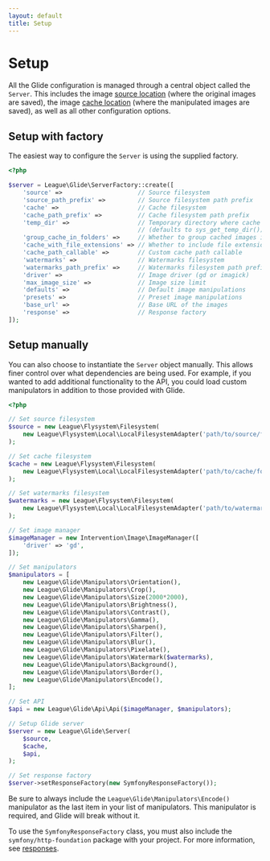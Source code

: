 ```yaml
---
layout: default
title: Setup
---
```


# Setup

All the Glide configuration is managed through a central object called the `Server`. This includes the image [source location](config/source-and-cache/) (where the original images are saved), the image [cache location](config/source-and-cache/) (where the manipulated images are saved), as well as all other configuration options.

## Setup with factory

The easiest way to configure the `Server` is using the supplied factory.

~~~ php
<?php

$server = League\Glide\ServerFactory::create([
    'source' =>                     // Source filesystem
    'source_path_prefix' =>         // Source filesystem path prefix
    'cache' =>                      // Cache filesystem
    'cache_path_prefix' =>          // Cache filesystem path prefix
    'temp_dir' =>                   // Temporary directory where cache EXIF data should be stored
                                    // (defaults to sys_get_temp_dir())
    'group_cache_in_folders' =>     // Whether to group cached images in folders
    'cache_with_file_extensions' => // Whether to include file extension in cache filename. Default `false`.
    'cache_path_callable' =>        // Custom cache path callable
    'watermarks' =>                 // Watermarks filesystem
    'watermarks_path_prefix' =>     // Watermarks filesystem path prefix
    'driver' =>                     // Image driver (gd or imagick)
    'max_image_size' =>             // Image size limit
    'defaults' =>                   // Default image manipulations
    'presets' =>                    // Preset image manipulations
    'base_url' =>                   // Base URL of the images
    'response' =>                   // Response factory
]);
~~~

## Setup manually

You can also choose to instantiate the `Server` object manually. This allows finer control over what dependencies are being used. For example, if you wanted to add additional functionality to the API, you could load custom manipulators in addition to those provided with Glide.

~~~ php
<?php

// Set source filesystem
$source = new League\Flysystem\Filesystem(
    new League\Flysystem\Local\LocalFilesystemAdapter('path/to/source/folder')
);

// Set cache filesystem
$cache = new League\Flysystem\Filesystem(
    new League\Flysystem\Local\LocalFilesystemAdapter('path/to/cache/folder')
);

// Set watermarks filesystem
$watermarks = new League\Flysystem\Filesystem(
    new League\Flysystem\Local\LocalFilesystemAdapter('path/to/watermarks/folder')
);

// Set image manager
$imageManager = new Intervention\Image\ImageManager([
    'driver' => 'gd',
]);

// Set manipulators
$manipulators = [
    new League\Glide\Manipulators\Orientation(),
    new League\Glide\Manipulators\Crop(),
    new League\Glide\Manipulators\Size(2000*2000),
    new League\Glide\Manipulators\Brightness(),
    new League\Glide\Manipulators\Contrast(),
    new League\Glide\Manipulators\Gamma(),
    new League\Glide\Manipulators\Sharpen(),
    new League\Glide\Manipulators\Filter(),
    new League\Glide\Manipulators\Blur(),
    new League\Glide\Manipulators\Pixelate(),
    new League\Glide\Manipulators\Watermark($watermarks),
    new League\Glide\Manipulators\Background(),
    new League\Glide\Manipulators\Border(),
    new League\Glide\Manipulators\Encode(),
];

// Set API
$api = new League\Glide\Api\Api($imageManager, $manipulators);

// Setup Glide server
$server = new League\Glide\Server(
    $source,
    $cache,
    $api,
);

// Set response factory
$server->setResponseFactory(new SymfonyResponseFactory());
~~~

<p class="message-notice">Be sure to always include the <code>League\Glide\Manipulators\Encode()</code> manipulator as the last item in your list of manipulators. This manipulator is required, and Glide will break without it.</p>

<p class="message-notice">To use the <code>SymfonyResponseFactory</code> class, you must also include the <code>symfony/http-foundation</code> package with your project. For more information, see <a href="config/responses/">responses</a>.</p>
